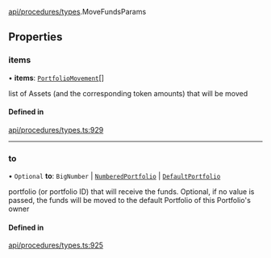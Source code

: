 [api/procedures/types](../../../../Modules/API/Procedures/Types.md).MoveFundsParams

## Properties

### items

• **items**: [`PortfolioMovement`](../../../Types/PortfolioMovement.md)[]

list of Assets (and the corresponding token amounts) that will be moved

#### Defined in

[api/procedures/types.ts:929](https://github.com/PolymeshAssociation/polymesh-sdk/blob/15be87e8/src/api/procedures/types.ts#L929)

___

### to

• `Optional` **to**: `BigNumber` \| [`NumberedPortfolio`](../../../../Classes/API/Entities/NumberedPortfolio/NumberedPortfolio.md) \| [`DefaultPortfolio`](../../../../Classes/API/Entities/DefaultPortfolio/DefaultPortfolio.md)

portfolio (or portfolio ID) that will receive the funds. Optional, if no value is passed, the funds will be moved to the default Portfolio of this Portfolio's owner

#### Defined in

[api/procedures/types.ts:925](https://github.com/PolymeshAssociation/polymesh-sdk/blob/15be87e8/src/api/procedures/types.ts#L925)
